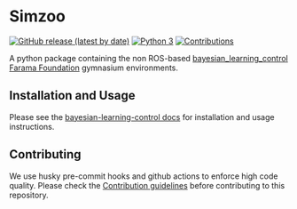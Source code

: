 # Simzoo

[![GitHub release (latest by date)](https://img.shields.io/github/v/release/rickstaa/simzoo)](https://github.com/rickstaa/simzoo/releases)
[![Python 3](https://img.shields.io/badge/Python->=3.7-brightgreen)](https://www.python.org/)
[![Contributions](https://img.shields.io/badge/contributions-welcome-brightgreen.svg)](contributing.md)

A python package containing the non ROS-based [bayesian\_learning\_control](https://github.com/rickstaa/bayesian-learning-control) [Farama Foundation](https://farama.org/) gymnasium environments.

## Installation and Usage

Please see the [bayesian-learning-control docs](https://rickstaa.github.io/bayesian-learning-control/simzoo/simzoo.html) for installation and usage instructions.

## Contributing

We use husky pre-commit hooks and github actions to enforce high code quality. Please check the [Contribution guidelines](CONTRIBUTING.md) before contributing to this repository.
